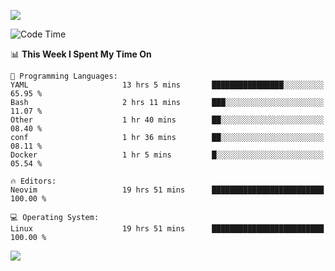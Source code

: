 <!-- [![Top Langs](https://github-readme-stats.vercel.app/api/top-langs/?username=gagahsyuja&theme=dracula&hide_border=true&border_radius=7)](https://github.com/anuraghazra/github-readme-stats) -->

![](https://komarev.com/ghpvc/?username=gagahsyuja&color=orange)

<!--START_SECTION:waka-->
![Code Time](http://img.shields.io/badge/Code%20Time-1%2C596%20hrs%206%20mins-blue)

📊 **This Week I Spent My Time On** 

```text
💬 Programming Languages: 
YAML                     13 hrs 5 mins       ████████████████░░░░░░░░░   65.95 % 
Bash                     2 hrs 11 mins       ███░░░░░░░░░░░░░░░░░░░░░░   11.07 % 
Other                    1 hr 40 mins        ██░░░░░░░░░░░░░░░░░░░░░░░   08.40 % 
conf                     1 hr 36 mins        ██░░░░░░░░░░░░░░░░░░░░░░░   08.11 % 
Docker                   1 hr 5 mins         █░░░░░░░░░░░░░░░░░░░░░░░░   05.54 % 

🔥 Editors: 
Neovim                   19 hrs 51 mins      █████████████████████████   100.00 % 

💻 Operating System: 
Linux                    19 hrs 51 mins      █████████████████████████   100.00 % 
```


<!--END_SECTION:waka-->

![](https://hit.yhype.me/github/profile?account_id=96577465)
